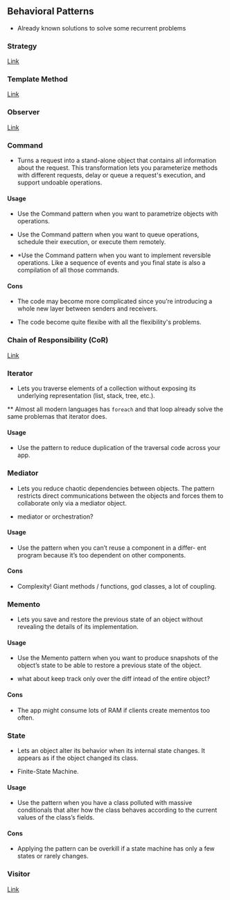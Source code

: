 ## Behavioral Patterns

- Already known solutions to solve some recurrent problems

### Strategy

[Link](https://github.com/joseteodoro/PUCES-2021-FEB-DESIGN-PATTERNS/blob/main/design-patterns-by-usage.md#behavioral-patterns--strategy)

### Template Method

[Link](https://github.com/joseteodoro/PUCES-2021-FEB-DESIGN-PATTERNS/blob/main/design-patterns-by-usage.md#behavioral-patterns--template-method)

### Observer

[Link](https://github.com/joseteodoro/PUCES-2021-FEB-DESIGN-PATTERNS/blob/main/design-patterns-by-usage.md#behavioral-patterns--observer)

### Command

- Turns a request into a stand-alone object that contains all information
about the request. This transformation lets you parameterize methods with
different requests, delay or queue a request's execution, and support
undoable operations.

#### Usage

- Use the Command pattern when you want to parametrize
objects with operations.

- Use the Command pattern when you want to queue operations,
schedule their execution, or execute them remotely.

- *Use the Command pattern when you want to implement reversible operations.
Like a sequence of events and you final state is also a compilation
of all those commands.

#### Cons

- The code may become more complicated since you’re introducing a whole new
layer between senders and receivers.

- The code become quite flexibe with all the flexibility's problems.

### Chain of Responsibility (CoR)

[Link]()

### Iterator

- Lets you traverse elements of a collection without exposing its underlying
representation (list, stack, tree, etc.).

** Almost all modern languages has `foreach` and that loop already solve the
same problemas that iterator does.

#### Usage

- Use the pattern to reduce duplication of the traversal code across your app.

### Mediator

- Lets you reduce chaotic dependencies between objects. The pattern restricts
direct communications between the objects and forces them to collaborate only
via a mediator object.

- mediator or orchestration?

#### Usage

- Use the pattern when you can’t reuse a component in a differ- ent program
because it’s too dependent on other components.

#### Cons

- Complexity! Giant methods / functions, god classes, a lot of coupling.

### Memento

- Lets you save and restore the previous state of an object without revealing
the details of its implementation.

#### Usage

- Use the Memento pattern when you want to produce snapshots of the object’s
state to be able to restore a previous state of the object.

- what about keep track only over the diff intead of the entire object?

#### Cons

- The app might consume lots of RAM if clients create mementos too often.

### State

- Lets an object alter its behavior when its internal state changes. It appears
as if the object changed its class.

- Finite-State Machine.

#### Usage

- Use the pattern when you have a class polluted with massive conditionals
that alter how the class behaves according to the current values of the class’s fields.

#### Cons

- Applying the pattern can be overkill if a state machine has only a few states
or rarely changes.

### Visitor

[Link]()
